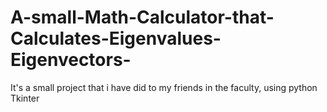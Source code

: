 # A-small-Math-Calculator-that-Calculates-Eigenvalues-Eigenvectors-
It's a small project that i have did to my friends in the faculty, using python Tkinter

